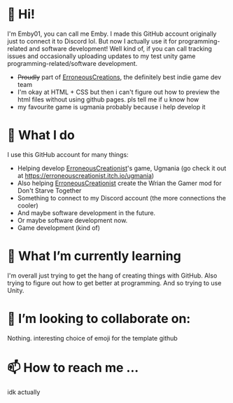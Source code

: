 # 👋 Hi!
I'm Emby01, you can call me Emby. I made this GitHub account originally just to connect it to Discord lol. But now I actually use it for programming-related and software development! Well kind of, if you can call tracking issues and occasionally uploading updates to my test unity game programming-related/software development.

- ~~Proudly~~ part of [ErroneousCreations](https://github.com/ErroneousCreations), the definitely best indie game dev team
- I'm okay at HTML + CSS but then i can't figure out how to preview the html files without using github pages. pls tell me if u know how
- my favourite game is ugmania probably because i help develop it
# 👀 What I do
I use this GitHub account for many things:
- Helping develop [ErroneousCreationist](https://github.com/ErroneousCreationist)'s game, Ugmania (go check it out at https://erroneouscreationist.itch.io/ugmania)
- Also helping [ErroneousCreationist](https://github.com/ErroneousCreationist) create the Wrian the Gamer mod for Don't Starve Together
- Something to connect to my Discord account (the more connections the cooler)
- And maybe software development in the future.
- Or maybe software development now.
- Game development (kind of)
# 🌱 What I’m currently learning
I'm overall just trying to get the hang of creating things with GitHub. Also trying to figure out how to get better at programming. And so trying to use Unity.
# 💞️ I’m looking to collaborate on: 
Nothing. interesting choice of emoji for the template github
# 📫 How to reach me ...
idk actually
<!---
Emby01/Emby01 is a ✨ special ✨ repository because its `README.md` (this file) appears on your GitHub profile.
You can click the Preview link to take a look at your changes.
--->

